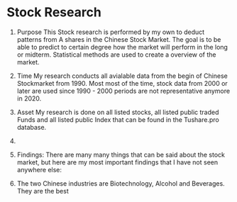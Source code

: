 # Stock Research


1. Purpose
This Stock research is performed by my own to deduct patterns from A shares in the Chinese Stock Market. The goal is to be able to predict to certain degree how the market will perform in the long or midterm. Statistical methods are used to create a overview of the market.

2. Time
My research conducts all avialable data from the begin of Chinese Stockmarket from 1990. Most most of the time, stock data from 2000 or later are used since 1990 - 2000 periods are not representative anymore in 2020. 

3. Asset
My research is done on all listed stocks, all listed public traded Funds and all listed public Index that can be found in the Tushare.pro database.  


3. 

2. Findings:
There are many many things that can be said about the stock market, but here are my most important findings that I have not seen anywhere else:
  1. The two Chinese industries are Biotechnology, Alcohol and Beverages. They are the best 



